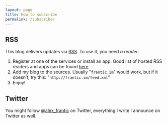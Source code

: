 ```yaml
---
layout: page
title: How to subscribe
permalink: /subscribe/
---
```


## RSS

This blog delivers updates via [RSS](https://en.wikipedia.org/wiki/RSS). To use it, you need _a reader_.

1. Register at one of the services or install an app. Good list of hosted RSS readers and apps can be found [here](https://zapier.com/blog/best-rss-feed-reader-apps/).
2. Add my blog to the sources. Usually "`frantic.im`" would work, but if it doesn’t, try this: "`http://frantic.im/feed.xml`"
3. Enjoy!

## Twitter

You might follow [@alex_frantic](https://twitter.com/alex_frantic) on Twitter, everything I write I announce on Twitter as well.
